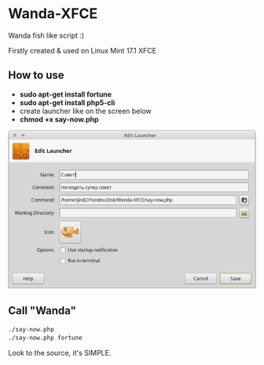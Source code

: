 # Wanda-XFCE

Wanda fish like script :)

Firstly created & used on Linux Mint 17.1 XFCE

How to use
--
- **sudo apt-get install fortune**
- **sudo apt-get install php5-cli**
- create launcher like on the screen below 
- **chmod +x say-now.php**

![launcher](https://github.com/ijin82/Wanda-XFCE/blob/gh-pages/img/screen-20150302-02:20:51-647x414.png?raw=true)

Call "Wanda"
--
```bash
./say-now.php
./say-now.php fortune
```

Look to the source, it's SIMPLE.
